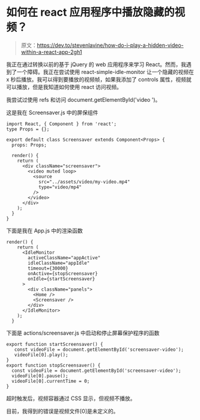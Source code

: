 # 如何在 react 应用程序中播放隐藏的视频？

> 原文：<https://dev.to/stevenlavine/how-do-i-play-a-hidden-video-within-a-react-app-2gh1>

我正在通过转换以前的基于 jQuery 的 web 应用程序来学习 React。然而，我遇到了一个障碍。我正在尝试使用 react-simple-idle-monitor 让一个隐藏的视频在 x 秒后播放。我可以得到要播放的视频帧，如果我添加了 controls 属性，视频就可以播放，但是我知道如何使用 react 访问视频。

我尝试过使用 refs 和访问 document.getElementById('video ')。

这是我在 Screensaver.js 中的屏保组件

```
import React, { Component } from 'react';
type Props = {};

export default class Screensaver extends Component<Props> {
  props: Props;

  render() {
    return (
      <div className="screensaver">
        <video muted loop>
          <source
            src="../assets/video/my-video.mp4"
            type="video/mp4"
          />
        </video>
      </div>
    );
  }
} 
```

下面是我在 App.js
中的渲染函数

```
render() {
    return (
      <IdleMonitor
        activeClassName="appActive"
        idleClassName="appIdle"
        timeout={30000}
        onActive={stopScreensaver}
        onIdle={startScreensaver}
      >
        <div className="panels">
          <Home />
          <Screensaver />
        </div>
      </IdleMonitor>
    );
  } 
```

下面是 actions/screensaver.js
中启动和停止屏幕保护程序的函数

```
export function startScreensaver() {
   const videoFile = document.getElementById('screensaver-video');
   videoFile[0].play();
}
export function stopScreensaver() {
  const videoFile = document.getElementById('screensaver-video');
  videoFile[0].pause();
  videoFile[0].currentTime = 0;
} 
```

超时触发后，视频容器通过 CSS 显示，但视频不播放。

目前，我得到的错误是视频文件[0]是未定义的。